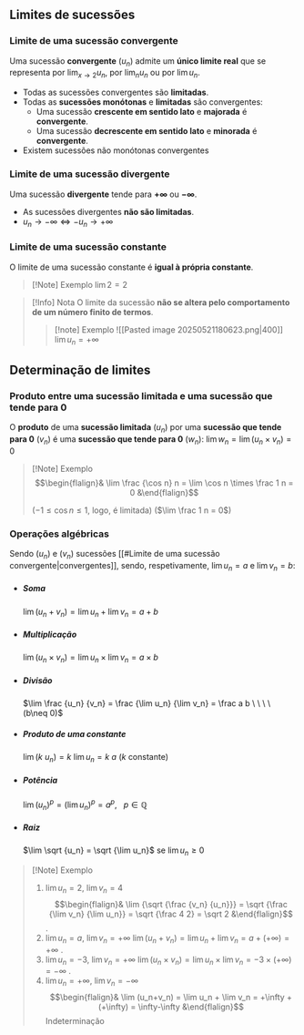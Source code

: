 ## Limites de sucessões
### Limite de uma sucessão convergente
Uma sucessão **convergente** ($u_n$) admite um **único limite real** que se representa por $\lim_{x \to 2} u_n$, por $\lim_n u_n$ ou por $\lim u_n$.

- Todas as sucessões convergentes são **limitadas**.
- Todas as **sucessões monótonas** e **limitadas** são convergentes:
	- Uma sucessão **crescente em sentido lato** e **majorada** é **convergente**.
	- Uma sucessão **decrescente em sentido lato** e **minorada** é **convergente**.
- Existem sucessões não monótonas convergentes

### Limite de uma sucessão divergente
Uma sucessão **divergente** tende para **$+\infty$** ou **$-\infty$**.

- As sucessões divergentes **não são limitadas**.
- $u_n \rightarrow -\infty \iff -u_n \rightarrow +\infty$

### Limite de uma sucessão constante
O limite de uma sucessão constante é **igual à própria constante**.
>[!Note] Exemplo
>$\lim 2 = 2$

>[!Info] Nota
>O limite da sucessão **não se altera pelo comportamento de um número finito de termos**.
>>[!note] Exemplo
>>![[Pasted image 20250521180623.png|400]]
>>$\lim u_n = +\infty$

## Determinação de limites
### Produto entre uma sucessão limitada e uma sucessão que tende para 0
O **produto** de uma **sucessão limitada** $(u_n)$ por uma **sucessão que tende para 0** $(v_n)$ é uma **sucessão que tende para 0** $(w_n)$:
$\lim w_n = \lim(u_n \times v_n)=0$

>[!Note] Exemplo
>$$\begin{flalign}& \lim \frac {\cos n} n = \lim \cos n \times \frac 1 n = 0 &\end{flalign}$$
>
>($-1\leq \cos n \leq 1$, logo, é limitada)
>($\lim \frac 1 n = 0$)

### Operações algébricas
Sendo $(u_n)$ e $(v_n)$ sucessões [[#Limite de uma sucessão convergente|convergentes]], sendo, respetivamente, $\lim u_n = a$ e $\lim v_n=b$:
- ##### Soma
	$\lim (u_n+v_n)=\lim u_n + \lim v_n = a+b$
- ##### Multiplicação
	$\lim (u_n \times v_n)=\lim u_n \times \lim v_n = a \times b$
- ##### Divisão
	$\lim \frac {u_n} {v_n} = \frac {\lim u_n} {\lim v_n} = \frac a b \ \ \ \ (b\neq 0)$
- ##### Produto de uma constante
	$\lim (k\ u_n) = k\ \lim u_n =k\ a$     ($k$ constante)
- ##### Potência
	$\lim (u_n)^p =(\lim u_n)^p=a^p, \ \ \ p \in \mathbb Q$
- ##### Raiz
	$\lim \sqrt {u_n} = \sqrt {\lim u_n}$    se $\lim u_n \geq 0$

>[!Note] Exemplo
>1. $\lim u_n=2$, $\lim v_n=4$
>$$\begin{flalign}& \lim {\sqrt {\frac {v_n} {u_n}}} = \sqrt {\frac {\lim v_n} {\lim u_n}} = \sqrt {\frac 4 2} = \sqrt 2 &\end{flalign}$$
>.
>2. $\lim u_n=a$, $\lim v_n=+\infty$
>$\lim (u_n+v_n)=\lim u_n + \lim v_n= a +(+\infty)=+ \infty$
>.
>3. $\lim u_n=-3$, $\lim v_n=+\infty$
>$\lim (u_n \times v_n)= \lim u_n \times \lim v_n = -3 \times (+\infty) = -\infty$
>.
>4. $\lim u_n = +\infty$, $\lim v_n=-\infty$
>$$\begin{flalign}& \lim (u_n+v_n) = \lim u_n + \lim v_n = +\infty +(+\infty) = \infty-\infty &\end{flalign}$$
>Indeterminação

